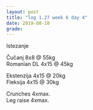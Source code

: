 ```yaml
---
layout: post
title: "log 1.27 week 6 day 4"
date: 2019-08-10
grade:
---
```


Istezanje

Čučanj 8x8 @ 55kg  
Romanian DL 4x15 @ 45kg   

Ekstenzija 4x15 @ 20kg    
Fleksija 4x15 @ 30kg       
     
Crunches 4xmax.          
Leg raise 4xmax.  
